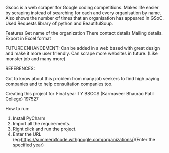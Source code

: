 Gscoc is a web scraper for Google coding competitions. Makes life easier by scraping instead of searching for each and every organisation by name. Also shows the number of times that an organisation has appeared in GSoC. Used Requests library of python and BeautifulSoup.

Features
Get name of the organization
There contact details
Mailing details. 
Export in Excel format

FUTURE ENHANCEMENT:
Can be added in a web based with great design and make it more user friendly.
Can scrape more websites in future. (Like monster job and many more) 

REFERENCES:

Got to know about this problem from many job seekers to find high paying companies and to help consultation companies too. 

Creating this project for Final year TY BSCCS (Karmaveer Bhaurao Patil College) 197527


How to run:
1) Install PyCharm
2) Import all the requirements.
3) Right click and run the project.
4) Enter the URL (eg:https://summerofcode.withgoogle.com/organizations/)(Enter the specified year)

